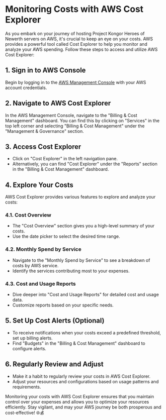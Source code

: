 # Monitoring Costs with AWS Cost Explorer

As you embark on your journey of hosting Project Kongor Heroes of Newerth servers on AWS, it's crucial to keep an eye on your costs. AWS provides a powerful tool called Cost Explorer to help you monitor and analyze your AWS spending. Follow these steps to access and utilize AWS Cost Explorer:

## 1. Sign in to AWS Console

Begin by logging in to the [AWS Management Console](https://aws.amazon.com/) with your AWS account credentials.

## 2. Navigate to AWS Cost Explorer

In the AWS Management Console, navigate to the "Billing & Cost Management" dashboard. You can find this by clicking on "Services" in the top left corner and selecting "Billing & Cost Management" under the "Management & Governance" section.

## 3. Access Cost Explorer

- Click on "Cost Explorer" in the left navigation pane.
- Alternatively, you can find "Cost Explorer" under the "Reports" section in the "Billing & Cost Management" dashboard.

## 4. Explore Your Costs

AWS Cost Explorer provides various features to explore and analyze your costs:

### 4.1. Cost Overview

- The "Cost Overview" section gives you a high-level summary of your costs.
- Use the date picker to select the desired time range.

### 4.2. Monthly Spend by Service

- Navigate to the "Monthly Spend by Service" to see a breakdown of costs by AWS service.
- Identify the services contributing most to your expenses.

### 4.3. Cost and Usage Reports

- Dive deeper into "Cost and Usage Reports" for detailed cost and usage data.
- Customize reports based on your specific needs.

## 5. Set Up Cost Alerts (Optional)

- To receive notifications when your costs exceed a predefined threshold, set up billing alerts.
- Find "Budgets" in the "Billing & Cost Management" dashboard to configure alerts.

## 6. Regularly Review and Adjust

- Make it a habit to regularly review your costs in AWS Cost Explorer.
- Adjust your resources and configurations based on usage patterns and requirements.

Monitoring your costs with AWS Cost Explorer ensures that you maintain control over your expenses and allows you to optimize your resources efficiently. Stay vigilant, and may your AWS journey be both prosperous and cost-effective! 🌐💰